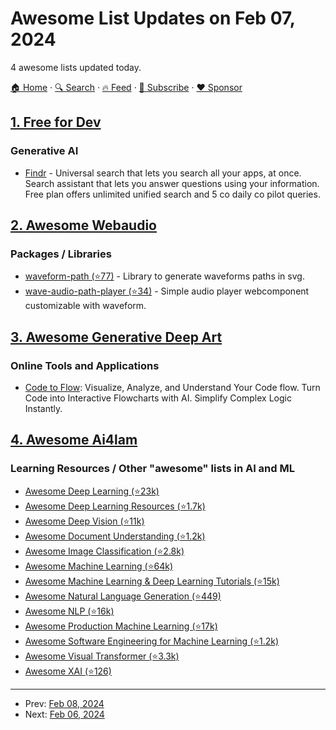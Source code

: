 # Awesome List Updates on Feb 07, 2024

4 awesome lists updated today.

[🏠 Home](/README.md) · [🔍 Search](https://www.trackawesomelist.com/search/) · [🔥 Feed](https://www.trackawesomelist.com/rss.xml) · [📮 Subscribe](https://trackawesomelist.us17.list-manage.com/subscribe?u=d2f0117aa829c83a63ec63c2f&id=36a103854c) · [❤️  Sponsor](https://github.com/sponsors/theowenyoung)



## [1. Free for Dev](/content/ripienaar/free-for-dev/README.md)

### Generative AI

*   [Findr](https://www.usefindr.com/) - Universal search that lets you search all your apps, at once. Search assistant that lets you answer questions using your information. Free plan offers unlimited unified search and 5 co daily co pilot queries.

## [2. Awesome Webaudio](/content/notthetup/awesome-webaudio/README.md)

### Packages / Libraries

*   [waveform-path (⭐77)](https://github.com/jerosoler/waveform-path) - Library to generate waveforms paths in svg.
*   [wave-audio-path-player (⭐34)](https://github.com/jerosoler/wave-audio-path-player) - Simple audio player webcomponent customizable with waveform.

## [3. Awesome Generative Deep Art](/content/filipecalegario/awesome-generative-deep-art/README.md)

### Online Tools and Applications

*   [Code to Flow](https://codetoflow.com): Visualize, Analyze, and Understand Your Code flow. Turn Code into Interactive Flowcharts with AI. Simplify Complex Logic Instantly.

## [4. Awesome Ai4lam](/content/AI4LAM/awesome-ai4lam/README.md)

### Learning Resources / Other "awesome" lists in AI and ML

*   [Awesome Deep Learning (⭐23k)](https://github.com/ChristosChristofidis/awesome-deep-learning#readme)
*   [Awesome Deep Learning Resources (⭐1.7k)](https://github.com/guillaume-chevalier/awesome-deep-learning-resources#readme)
*   [Awesome Deep Vision (⭐11k)](https://github.com/kjw0612/awesome-deep-vision#readme)
*   [Awesome Document Understanding (⭐1.2k)](https://github.com/tstanislawek/awesome-document-understanding#readme)
*   [Awesome Image Classification (⭐2.8k)](https://github.com/weiaicunzai/awesome-image-classification#readme)
*   [Awesome Machine Learning (⭐64k)](https://github.com/josephmisiti/awesome-machine-learning#readme)
*   [Awesome Machine Learning & Deep Learning Tutorials (⭐15k)](https://github.com/ujjwalkarn/Machine-Learning-Tutorials#readme)
*   [Awesome Natural Language Generation (⭐449)](https://github.com/accelerated-text/awesome-nlg#readme)
*   [Awesome NLP (⭐16k)](https://github.com/keon/awesome-nlp#readme)
*   [Awesome Production Machine Learning (⭐17k)](https://github.com/EthicalML/awesome-production-machine-learning#readme)
*   [Awesome Software Engineering for Machine Learning (⭐1.2k)](https://github.com/SE-ML/awesome-seml#readme)
*   [Awesome Visual Transformer (⭐3.3k)](https://github.com/dk-liang/Awesome-Visual-Transformer#readme)
*   [Awesome XAI (⭐126)](https://github.com/altamiracorp/awesome-xai#readme)

---

- Prev: [Feb 08, 2024](/content/2024/02/08/README.md)
- Next: [Feb 06, 2024](/content/2024/02/06/README.md)